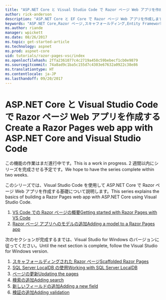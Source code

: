 ```yaml
---
title: "ASP.NET Core と Visual Studio Code で Razor ページ Web アプリを作成する"
author: rick-anderson
description: "ASP.NET Core と EF Core で Razor ページ Web アプリを作成します。"
keywords: "ASP.NET Core,Razor ページ,スキャフォールディング,Entity Framework Core,EF,EF Core,データベース,Code,Visual Studio Code"
ms.author: riande
manager: wpickett
ms.date: 08/26/2017
ms.topic: get-started-article
ms.technology: aspnet
ms.prod: aspnet-core
uid: tutorials/razor-pages-vsc/index
ms.openlocfilehash: 2ffa2361077c4c2719a458c59bebecf1cb0e9879
ms.sourcegitcommit: 74a8ad9c1ba5c155d7c4303e67632a0922c38e86
ms.translationtype: HT
ms.contentlocale: ja-JP
ms.lasthandoff: 09/20/2017
---
```

# <a name="create-a-razor-pages-web-app-with-aspnet-core-and-visual-studio-code"></a><span data-ttu-id="bdd2e-104">ASP.NET Core と Visual Studio Code で Razor ページ Web アプリを作成する</span><span class="sxs-lookup"><span data-stu-id="bdd2e-104">Create a Razor Pages web app with ASP.NET Core and Visual Studio Code</span></span>

<span data-ttu-id="bdd2e-105">この機能の作業はまだ進行中です。</span><span class="sxs-lookup"><span data-stu-id="bdd2e-105">This is a work in progress.</span></span> <span data-ttu-id="bdd2e-106">2 週間以内にシリーズを完成させる予定です。</span><span class="sxs-lookup"><span data-stu-id="bdd2e-106">We hope to have the series complete within two weeks.</span></span>

<span data-ttu-id="bdd2e-107">このシリーズでは、Visual Studio Code を使用して ASP.NET Core で Razor ページ Web アプリを作成する基礎について説明します。</span><span class="sxs-lookup"><span data-stu-id="bdd2e-107">This series explains the basics of building a Razor Pages web app with ASP.NET Core using Visual Studio Code.</span></span>

1. [<span data-ttu-id="bdd2e-108">VS Code での Razor ページの概要</span><span class="sxs-lookup"><span data-stu-id="bdd2e-108">Getting started with Razor Pages with VS Code</span></span>](xref:tutorials/razor-pages-vsc/razor-pages-start)
1. [<span data-ttu-id="bdd2e-109">Razor ページ アプリへのモデルの追加</span><span class="sxs-lookup"><span data-stu-id="bdd2e-109">Adding a model to a Razor Pages app</span></span>](xref:tutorials/razor-pages-vsc/model)

<span data-ttu-id="bdd2e-110">次のセクションが完成するまでは、Visual Studio for Windows のバージョンに従ってください。</span><span class="sxs-lookup"><span data-stu-id="bdd2e-110">Until the next section is complete, follow the Visual Studio for Windows version.</span></span>


1. [<span data-ttu-id="bdd2e-111">スキャフォールディングされた Razor ページ</span><span class="sxs-lookup"><span data-stu-id="bdd2e-111">Scaffolded Razor Pages</span></span>](xref:tutorials/razor-pages/page)
1. [<span data-ttu-id="bdd2e-112">SQL Server LocalDB の使用</span><span class="sxs-lookup"><span data-stu-id="bdd2e-112">Working with SQL Server LocalDB</span></span>](xref:tutorials/razor-pages/sql)
1. [<span data-ttu-id="bdd2e-113">ページの更新</span><span class="sxs-lookup"><span data-stu-id="bdd2e-113">Updating the pages</span></span>](xref:tutorials/razor-pages/da1)
1. [<span data-ttu-id="bdd2e-114">検索の追加</span><span class="sxs-lookup"><span data-stu-id="bdd2e-114">Adding search</span></span>](xref:tutorials/razor-pages/search)
1. [<span data-ttu-id="bdd2e-115">新しいフィールドの追加</span><span class="sxs-lookup"><span data-stu-id="bdd2e-115">Adding a new field</span></span>](xref:tutorials/razor-pages/new-field)
1. [<span data-ttu-id="bdd2e-116">検証の追加</span><span class="sxs-lookup"><span data-stu-id="bdd2e-116">Adding validation</span></span>](xref:tutorials/razor-pages/validation)
